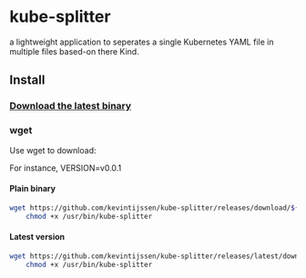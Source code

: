 # kube-splitter

a lightweight application to seperates a single Kubernetes YAML file in multiple files based-on there Kind.

## Install

### [Download the latest binary](https://github.com/kevintijssen/kube-spltter/releases/latest)

### wget
Use wget to download:

For instance, VERSION=v0.0.1

#### Plain binary

```bash
wget https://github.com/kevintijssen/kube-splitter/releases/download/${VERSION}/kube-splitter -O /usr/bin/kube-splitter &&\
    chmod +x /usr/bin/kube-splitter
```

#### Latest version

```bash
wget https://github.com/kevintijssen/kube-splitter/releases/latest/download/kube-splitter -O /usr/bin/kube-splitter &&\
    chmod +x /usr/bin/kube-splitter
```